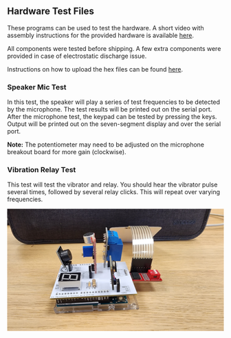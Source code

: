 ## Hardware Test Files

These programs can be used to test the hardware. 
A short video with assembly instructions for the provided hardware is available [here](https://tinyurl.com/Microelectronics2025-assembly).

All components were tested before shipping. A few extra components were provided in case of electrostatic discharge issue.

Instructions on how to upload the hex files can be found [here](https://github.com/TrustworthyComputing/Security_Challenge_2025/blob/main/challenges/hardware_setup/HowToFlash.md).

### Speaker Mic Test

In this test, the speaker will play a series of test frequencies to be detected by the microphone. The test results will be printed out on the serial port.
After the microphone test, the keypad can be tested by pressing the keys. Output will be printed out on the seven-segment display and over the serial port.

**Note:** The potentiometer may need to be adjusted on the microphone breakout board for more gain (clockwise).

### Vibration Relay Test

This test will test the vibrator and relay. You should hear the vibrator pulse several times, followed by several relay clicks. This will repeat over varying frequencies.

<img src="https://github.com/TrustworthyComputing/Security_Challenge_2025/blob/main/challenges/hardware_setup/BoardSetup.jpg" alt="2025Board" align="center"  title="Security Challenge 2025 Board Setup">


